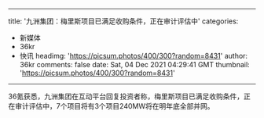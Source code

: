 
---
title: '九洲集团：梅里斯项目已满足收购条件，正在审计评估中'
categories: 
 - 新媒体
 - 36kr
 - 快讯
headimg: 'https://picsum.photos/400/300?random=8431'
author: 36kr
comments: false
date: Sat, 04 Dec 2021 04:29:41 GMT
thumbnail: 'https://picsum.photos/400/300?random=8431'
---

<div>   
36氪获悉，九洲集团在互动平台回复投资者称，梅里斯项目已满足收购条件，正在审计评估中，7个项目将有3个项目240MW将在明年底全部并网。  
</div>
            
